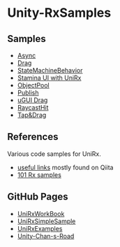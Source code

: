 # Unity-RxSamples

## Samples

* [Async](./Assets/Samples/Async/README.md)
* [Drag](./Assets/Samples/Drag/README.md)
* [StateMachineBehavior](./Assets/Samples/StateMachineBehavior/README.md)
* [Stamina UI with UniRx](./Assets/Samples/uGUI/README.md)
* [ObjectPool](./Assets/Samples/ObjectPool/README.md)
* [Publish](./Assets/Samples/Publish/README.md)
* [uGUI Drag](./Assets/Samples/uGUIDrag/README.md)
* [RaycastHit](./Assets/Samples/RaycastHit/README.md)
* [Tap&Drag](./Assets/Samples/TapAndDrag/README.md)

## References

Various code samples for UniRx.

* [useful links](https://github.com/kimsama/Unity-RxSamples/blob/master/Assets/Doc/stuff.md) mostly found on Qiita
* [101 Rx samples](http://rxwiki.wikidot.com/101samples#toc44)

GitHub Pages
------------

* [UniRxWorkBook](https://github.com/TORISOUP/UniRxWorkBook)
* [UniRxSimpleSample](https://github.com/Marimoiro/UniRxSimpleSample)
* [UniRxExamples](https://github.com/TORISOUP/UniRxExamples)
* [Unity-Chan-s-Road](https://github.com/yaegaki/Unity-Chan-s-Road)
